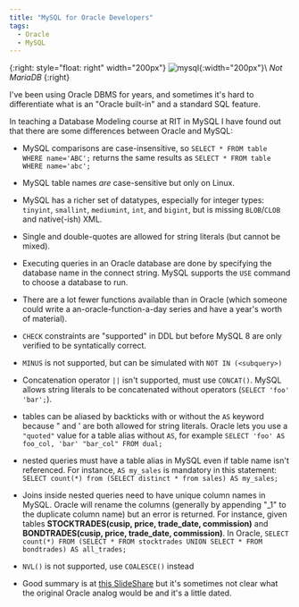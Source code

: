 ```yaml
---
title: "MySQL for Oracle Developers"
tags:
  - Oracle
  - MySQL
---
```

{:right: style="float: right" width="200px"}
![mysql](https://www.mysql.com/common/logos/powered-by-mysql-167x86.png){:width="200px"}\\
*Not MariaDB*
{:right}

I've been using Oracle DBMS for years, and sometimes it's hard to differentiate what is an "Oracle built-in" and a standard SQL feature.

In teaching a Database Modeling course at RIT in MySQL I have found out that there are some differences between Oracle and MySQL:

- MySQL comparisons are case-insensitive, so `SELECT * FROM table WHERE name='ABC';` returns the same results as `SELECT * FROM table WHERE name='abc';`

- MySQL table names *are* case-sensitive but only on Linux.

- MySQL has a richer set of datatypes, especially for integer types: `tinyint`, `smallint`, `mediumint`, `int`, and `bigint`, but is missing `BLOB`/`CLOB` and native(-ish) XML.

- Single and double-quotes are allowed for string literals (but cannot be mixed).

- Executing queries in an Oracle database are done by specifying the database name in the connect string. MySQL supports the `USE` command to choose a database to run.

- There are a lot fewer functions available than in Oracle (which someone could write a an-oracle-function-a-day series and have a year's worth of material).

- `CHECK` constraints are "supported" in DDL but before MySQL 8 are only verified to be syntatically correct.

- `MINUS` is not supported, but can be simulated with `NOT IN (<subquery>)`

- Concatenation operator `||` isn't supported, must use `CONCAT()`. 
  MySQL allows string literals to be concatenated without operators (`SELECT 'foo' 'bar';`).
  
- tables can be aliased by backticks with or without the `AS` keyword because " and ' are both allowed for string literals.
Oracle lets you use a `"quoted"` value for a table alias without `AS`, for example `SELECT 'foo' AS foo_col, 'bar' "bar_col" FROM dual;`

- nested queries must have a table alias in MySQL even if table name isn't referenced. For instance, `AS my_sales` is mandatory in this statement: `SELECT count(*) from (SELECT distinct * from sales) AS my_sales;`

- Joins inside nested queries need to have unique column names in MySQL. Oracle will rename the columns (generally by appending "\_1" to the duplicate column name) but an error is returned.
For instance, given tables **STOCKTRADES(cusip, price, trade_date, commission)** and **BONDTRADES(cusip, price, trade_date, commission)**.
In Oracle, `SELECT count(*) FROM (SELECT * FROM stocktrades UNION SELECT * FROM bondtrades) AS all_trades;`

- `NVL()` is not supported, use `COALESCE()` instead

- Good summary is at [this SlideShare][1] but it's sometimes not clear what the original Oracle analog would be and it's a little dated.

[1]: https://www.slideshare.net/ronaldbradford/mysql-for-oracle-developers

